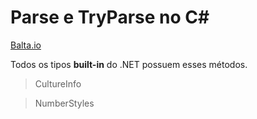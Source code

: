 # Parse e TryParse no C#

[Balta.io](https://balta.io/blog/csharp-parse-tryparse)

Todos os tipos **built-in** do .NET possuem esses métodos.

> CultureInfo

> NumberStyles
